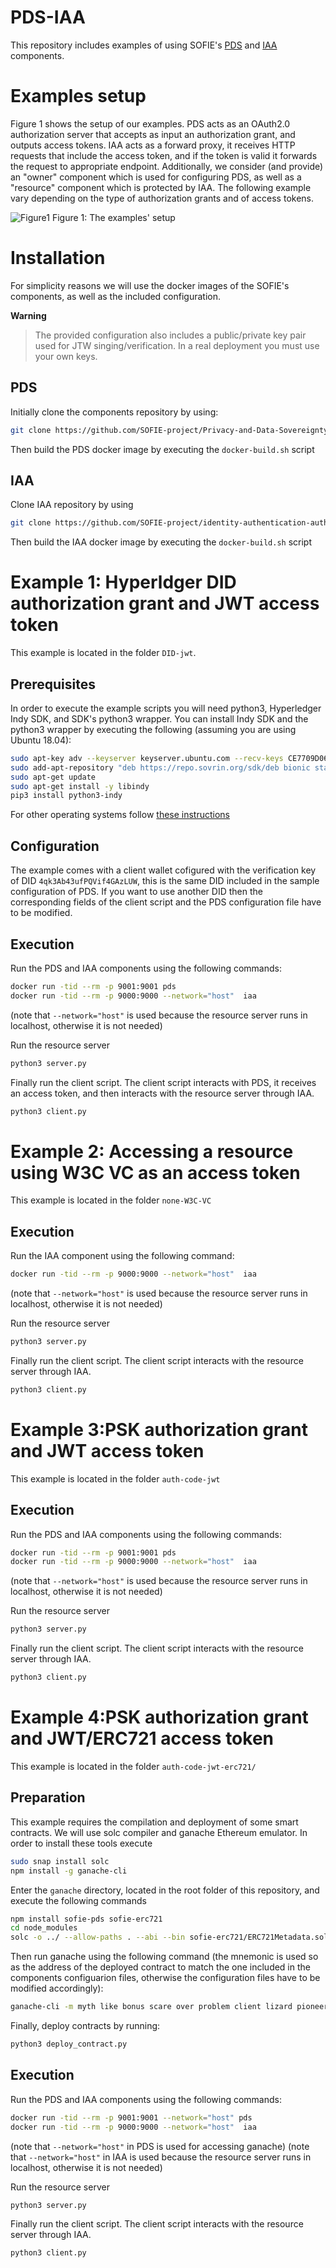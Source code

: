 # PDS-IAA
This repository includes examples of using SOFIE's
[PDS](https://github.com/SOFIE-project/Privacy-and-Data-Sovereignty) and [IAA](https://github.com/SOFIE-project/identity-authentication-authorization) components. 

# Examples setup
Figure 1 shows the setup of our examples. PDS acts as an OAuth2.0 authorization server
that accepts as input an authorization grant, and outputs access tokens. IAA acts
as a forward proxy, it receives HTTP requests that include the access token, and if
the token is valid it forwards the request to appropriate endpoint. Additionally, we
consider (and provide) an "owner" component which is used for configuring PDS, as well
as a "resource" component which is protected by IAA. The following example vary 
depending on the type of authorization grants and of access tokens. 

![Figure1](figures/figure1.png)
Figure 1: The examples' setup

# Installation
For simplicity reasons we will use the docker images of the SOFIE's components, as well as the included configuration.

**Warning**
> The provided configuration also includes a public/private key pair used for JTW singing/verification. In a real deployment you must use
> your own keys.


## PDS
Initially clone the components repository by using:

```bash
git clone https://github.com/SOFIE-project/Privacy-and-Data-Sovereignty.git
```

Then build the PDS docker image by executing the `docker-build.sh` script


## IAA
Clone IAA repository by using

```bash
git clone https://github.com/SOFIE-project/identity-authentication-authorization.git
```

Then build the IAA docker image by executing the `docker-build.sh` script


# Example 1: Hyperldger DID authorization grant and JWT access token
This example is located in the folder `DID-jwt`.

## Prerequisites
In order to execute the example scripts you will need python3, Hyperledger Indy SDK, and SDK's python3 wrapper. You can install Indy 
SDK and the python3 wrapper by executing the following (assuming you are using Ubuntu 18.04):

```bash
sudo apt-key adv --keyserver keyserver.ubuntu.com --recv-keys CE7709D068DB5E88
sudo add-apt-repository "deb https://repo.sovrin.org/sdk/deb bionic stable"
sudo apt-get update
sudo apt-get install -y libindy
pip3 install python3-indy
```

For other operating systems follow [these instructions](https://github.com/hyperledger/indy-sdk#installing-the-sdk)

## Configuration

The example comes with a client wallet cofigured with the verification key of DID `4qk3Ab43ufPQVif4GAzLUW`, this is the same DID included
in the sample configuration of PDS. If you want to use another DID then the corresponding fields of the client script and the PDS configuration
file have to be modified. 

## Execution

Run the PDS and IAA components using the following commands:

```bash
docker run -tid --rm -p 9001:9001 pds
docker run -tid --rm -p 9000:9000 --network="host"  iaa
```

(note that `--network="host"` is used because the resource server runs in localhost, otherwise it is not needed)

Run the resource server

```bash
python3 server.py
```

Finally run the client script. The client script interacts with PDS, it receives an access token, and then 
interacts with the resource server through IAA.

```bash
python3 client.py
```

# Example 2: Accessing a resource using W3C VC as an access token
This example is located in the folder `none-W3C-VC`


## Execution

Run the IAA component using the following command:

```bash
docker run -tid --rm -p 9000:9000 --network="host"  iaa
```

(note that `--network="host"` is used because the resource server runs in localhost, otherwise it is not needed)

Run the resource server

```bash
python3 server.py
```


Finally run the client script. The client script
interacts with the resource server through IAA.

```bash
python3 client.py
```

# Example 3:PSK authorization grant and JWT access token
This example is located in the folder `auth-code-jwt`


## Execution

Run the PDS and IAA components using the following commands:

```bash
docker run -tid --rm -p 9001:9001 pds
docker run -tid --rm -p 9000:9000 --network="host"  iaa
```

(note that `--network="host"` is used because the resource server runs in localhost, otherwise it is not needed)

Run the resource server

```bash
python3 server.py
```


Finally run the client script. The client script
interacts with the resource server through IAA.

```bash
python3 client.py
```

# Example 4:PSK authorization grant and JWT/ERC721 access token
This example is located in the folder `auth-code-jwt-erc721/`

## Preparation

This example requires the compilation and deployment of some smart contracts. We will use solc compiler and ganache Ethereum emulator.
In order to install these tools execute

```bash
sudo snap install solc
npm install -g ganache-cli
```

Enter the `ganache` directory, located in the root folder of this repository, and execute the following commands

```bash
npm install sofie-pds sofie-erc721
cd node_modules
solc -o ../ --allow-paths . --abi --bin sofie-erc721/ERC721Metadata.sol
```

Then run ganache using the following command (the mnemonic is used so as the address of the deployed contract to match
the one included in the components configuarion files, otherwise the configuration files have to be modified accordingly):

```bash
ganache-cli -m myth like bonus scare over problem client lizard pioneer submit female collect
```
Finally, deploy contracts by running:

```bash
python3 deploy_contract.py
```

## Execution

Run the PDS and IAA components using the following commands:

```bash
docker run -tid --rm -p 9001:9001 --network="host" pds
docker run -tid --rm -p 9000:9000 --network="host"  iaa
```
(note that `--network="host"` in PDS is used for accessing ganache)
(note that `--network="host"` in IAA is used because the resource server runs in localhost, otherwise it is not needed)

Run the resource server

```bash
python3 server.py
```


Finally run the client script. The client script
interacts with the resource server through IAA.

```bash
python3 client.py
```



